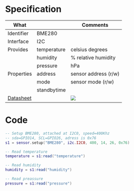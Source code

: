 # Specification

| What         |             | Comments                   |
|--------------|-------------|----------------------------|
| Identifier   | BME280      |                            |
| Interface    | I2C         |                            |
| Provides     | temperature | celsius degrees            |
|              | humidity    | % relative humidity        |
|              | pressure    | hPa                        |
| Properties   | address     | sensor address (r/w)       |
|              | mode        | sensor mode (r/w)          |
|              | standbytime |                            |
| [Datasheet](https://ae-bst.resource.bosch.com/media/_tech/media/datasheets/BST-BME280_DS001-11.pdf)    |             | ![](https://whitecatboard.org/git/bme280.jpg)                           |

# Code

```lua
-- Setup BME280, attached at I2C0, speed=400Khz
-- sda=GPIO14, SCL=GPIO26, adress is 0x76
s1 = sensor.setup("BME280", i2c.I2C0, 400, 14, 26, 0x76)

-- Read temperature
temperature = s1:read("temperature")

-- Read humidity
humidity = s1:read("humidity")

-- Read preassure
pressure = s1:read("pressure")
```